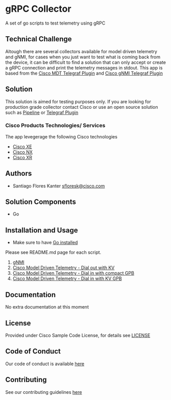 # gRPC Collector

A set of go scripts to test telemetry using gRPC

## Technical Challenge

Altough there are several collectors available for model driven telemetry and gNMI, for cases when you just want to test what is coming back from the device, it can be difficult to find a solution that can only accept or create a gRPC connection and print the telemetry messages in stdout. 
This app is based from the [Cisco MDT Telegraf Plugin](https://github.com/ios-xr/telegraf-plugin/tree/master/plugins/inputs/cisco_telemetry_mdt) and [Cisco gNMI Telegraf Plugin](https://github.com/ios-xr/telegraf-plugin/tree/master/plugins/inputs/cisco_telemetry_mdt)


## Solution

This solution is aimed for testing purposes only. If you are looking for production grade collector contact Cisco or use an open source solution such as [Pipeline](https://github.com/cisco/bigmuddy-network-telemetry-pipeline) or [Telegraf Plugin](https://github.com/ios-xr/telegraf-plugin/tree/master/plugins/inputs/cisco_telemetry_mdt)


### Cisco Products Technologies/ Services

The app levegerage the following Cisco technologies

* [Cisco XE](https://www.cisco.com/c/en/us/products/ios-nx-os-software/ios-xe/index.html)
* [Cisco NX](https://www.cisco.com/c/en/us/products/ios-nx-os-software/nx-os/index.html)
* [Cisco XR](https://www.cisco.com/c/en/us/products/ios-nx-os-software/ios-xr-software/index.html)

## Authors

* Santiago Flores Kanter <sfloresk@cisco.com>


## Solution Components

* Go


## Installation and Usage 

* Make sure to have [Go installed](https://golang.org/dl/)

Please see README.md page for each script.

1. [gNMI](./gnmi) 
2. [Cisco Model Driven Telemetry - Dial out with KV](./cisco_telemetry_mdt/dial_out)
3. [Cisco Model Driven Telemetry - Dial in with compact GPB](./cisco_telemetry_mdt/dial_in)
4. [Cisco Model Driven Telemetry - Dial in with KV GPB](./cisco_telemetry_mdt/dial_in_kv)

## Documentation

No extra documentation at this moment

## License

Provided under Cisco Sample Code License, for details see [LICENSE](./LICENSE.md)

## Code of Conduct

Our code of conduct is available [here](./CODE_OF_CONDUCT.md)

## Contributing

See our contributing guidelines [here](./CONTRIBUTING.md)
